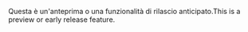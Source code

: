 <span data-ttu-id="89cf7-101">Questa è un'anteprima o una funzionalità di rilascio anticipato.</span><span class="sxs-lookup"><span data-stu-id="89cf7-101">This is a preview or early release feature.</span></span>